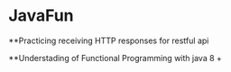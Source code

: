 # JavaFun

**Practicing receiving HTTP responses for restful api

**Understading of Functional Programming with java 8 +

